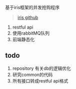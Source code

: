 基于iris框架的并发抢购程序

> <a href="https://github.com/kataras/iris"> iris github</a>

1. restful api
2. 使用rabbitMQ队列
3. 前端静态化


## todo
1. repository 有关db的逻辑优化
2. 研究common的代码 
3. 所有接口转成restful api格式